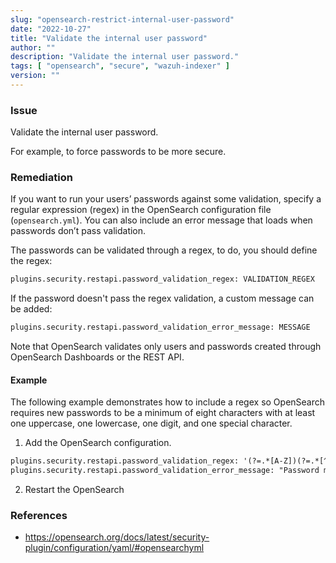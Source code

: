 ```yaml
---
slug: "opensearch-restrict-internal-user-password"
date: "2022-10-27"
title: "Validate the internal user password"
author: ""
description: "Validate the internal user password."
tags: [ "opensearch", "secure", "wazuh-indexer" ]
version: ""
---
```


### Issue
Validate the internal user password.

For example, to force passwords to be more secure.

### Remediation

If you want to run your users’ passwords against some validation, specify a regular expression (regex) in the OpenSearch configuration file (`opensearch.yml`). You can also include an error message that loads when passwords don’t pass validation. 

The passwords can be validated through a regex, to do, you should define the regex:

```xml
plugins.security.restapi.password_validation_regex: VALIDATION_REGEX
```

If the password doesn't pass the regex validation, a custom message can be added:

```xml
plugins.security.restapi.password_validation_error_message: MESSAGE
```

Note that OpenSearch validates only users and passwords created through OpenSearch Dashboards or the REST API.

#### Example

The following example demonstrates how to include a regex so OpenSearch requires new passwords to be a minimum of eight characters with at least one uppercase, one lowercase, one digit, and one special character.

1. Add the OpenSearch configuration.
```xml
plugins.security.restapi.password_validation_regex: '(?=.*[A-Z])(?=.*[^a-zA-Z\d])(?=.*[0-9])(?=.*[a-z]).{8,}'
plugins.security.restapi.password_validation_error_message: "Password must be minimum 8 characters long and must contain at least one uppercase letter, one lowercase letter, one digit, and one special character."
```

2. Restart the OpenSearch

### References
- https://opensearch.org/docs/latest/security-plugin/configuration/yaml/#opensearchyml
